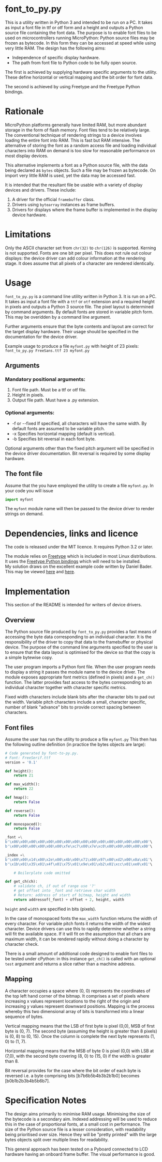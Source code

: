 # font_to_py.py

This is a utility written in Python 3 and intended to be run on a PC. It takes
as input a font file in ttf or otf form and a height and outputs a Python
source file containing the font data. The purpose is to enable font files to be
used on microcontrollers running MicroPython: Python source files may be frozen
as bytecode. In this form they can be accessed at speed while using very little
RAM. The design has the following aims:

 * Independence of specific display hardware.
 * The path from font file to Python code to be fully open source.

The first is achieved by supplying hardware specific arguments to the utility.
These define horizontal or vertical mapping and the bit order for font data.

The second is achieved by using Freetype and the Freetype Python bindings.

# Rationale

MicroPython platforms generally have limited RAM, but more abundant storage in
the form of flash memory. Font files tend to be relatively large. The
conventional technique of rendering strings to a device involves loading the
entire font into RAM. This is fast but RAM intensive. The alternative of storing
the font as a random access file and loading individual characters into RAM on
demand is too slow for reasonable performance on most display devices.

This alternative implements a font as a Python source file, with the data being
declared as ``bytes`` objects. Such a file may be frozen as bytecode. On import
very little RAM is used, yet the data may be accessed fast.

It is intended that the resultant file be usable with a variety of display
devices and drivers. These include:

 1. A driver for the official ``framebuffer`` class.
 2. Drivers using ``bytearray`` instances as frame buffers.
 3. Drivers for displays where the frame buffer is implemented in the display
 device hardware.

# Limitations

Only the ASCII character set from ``chr(32)`` to ``chr(126)`` is supported.
Kerning is not supported. Fonts are one bit per pixel. This does not rule out
colour displays: the device driver can add colour information at the rendering
stage. It does assume that all pixels of a character are rendered identically.

# Usage

``font_to_py.py`` is a command line utility written in Python 3. It is run on a
PC. It takes as input a font file with a ``ttf`` or ``otf`` extension and a
required height in pixels and outputs a Python 3 source file. The pixel layout
is determined by command arguments. By default fonts are stored in variable
pitch form. This may be overidden by a command line argument.

Further arguments ensure that the byte contents and layout are correct for the
target display hardware. Their usage should be specified in the documentation
for the device driver.

Example usage to produce a file ``myfont.py`` with height of 23 pixels:  
``font_to_py.py FreeSans.ttf 23 myfont.py``

## Arguments

### Mandatory positional arguments:

 1. Font file path. Must be a ttf or otf file.
 2. Height in pixels.
 3. Output file path. Must have a .py extension.

### Optional arguments:

 * -f or --fixed If specified, all characters will have the same width. By
 default fonts are assumed to be variable pitch.
 * -x Specifies horizontal mapping (default is vertical).
 * -b Specifies bit reversal in each font byte.

Optional arguments other than the fixed pitch argument will be specified in the
device driver documentation. Bit reversal is required by some display hardware.

## The font file

Assume that the you have employed the utility to create a file ``myfont.py``. In
your code you will issue

```python
import myfont
```

The ``myfont`` module name will then be passed to the device driver to render
strings on demand.

# Dependencies, links and licence

The code is released under the MIT licence. It requires Python 3.2 or later.

The module relies on [Freetype](https://www.freetype.org/) which is included in most Linux distributions.  
It uses the [Freetype Python bindings](http://freetype-py.readthedocs.io/en/latest/index.html)
which will need to be installed.  
My solution draws on the excellent example code written by Daniel Bader. This
may be viewed [here](https://dbader.org/blog/monochrome-font-rendering-with-freetype-and-python) and [here](https://gist.github.com/dbader/5488053).

# Implementation

This section of the README is intended for writers of device drivers.

## Overview

The Python source file produced by ``font_to_py.py`` provides a fast means of
accessing the byte data corresponding to an individual character. It is the
responsibility of the driver to copy that data to the framebuffer or physical
device. The purpose of the command line arguments specified to the user is to
ensure that the data layout is optimised for the device so that the copy is a
simple bytewise copy.

The user program imports a Python font file. When the user program needs to
display a string it passes the module name to the device driver. The module
exposes appropriate font metrics (defined in pixels) and a ``get_ch()``
function. The latter provides fast access to the bytes corresponding to an
individual character together with character specific metrics.

Fixed width characters include blank bits after the character bits to pad out
the width. Variable pitch characters include a small, character specific,
number of blank "advance" bits to provide correct spacing between characters.

## Font files

Assume the user has run the utility to produce a file ``myfont.py`` This then
has the following outline definition (in practice the bytes objects are large):

```python
# Code generated by font-to-py.py.
# Font: FreeSerif.ttf
version = '0.1'

def height():
    return 21

def max_width():
    return 22

def hmap():
    return False

def reverse():
    return False

def monospaced():
    return False

_font =\
b'\x06\x00\x00\x00\x00\x00\x00\x00\x00\x00\x00\x00\x00\x00\x00\x00'\
b'\x00\x00\x00\x00\x08\x00\xfe\xc7\x00\x7e\xc0\x00\x00\x00\x00\x00'\

_index =\
b'\x00\x00\x14\x00\x2e\x00\x4b\x00\x71\x00\x97\x00\xd2\x00\x0a\x01'\
b'\x1b\x01\x35\x01\x4f\x01\x75\x01\x9e\x01\xb2\x01\xcc\x01\xe0\x01'\

    # Boilerplate code omitted

def get_ch(ch):
    # validate ch, if out of range use '?'
    # get offset into _font and retrieve char width
    # Return: address of start of bitmap, height and width
    return addressof(_font) + offset + 2, height, width
```

``height`` and ``width`` are specified in bits (pixels).

In the case of monospaced fonts the ``max_width`` function returns the width of
every character. For variable pitch fonts it returns the width of the widest
character. Device drivers can use this to rapidly determine whether a string
will fit the available space. If it will fit on the assumption that all chars
are maximum width, it can be rendered rapidly without doing a character by
character check.

There is a small amount of additional code designed to enable font files to be
tested under cPython: in this instance ``get_ch()`` is called with an optional
``test`` argument and returns a slice rather than a machine address.

## Mapping

A character occupies a space where (0, 0) represents the coordinates of the top
left hand corner of the bitmap. It comprises a set of pixels where increasing x
values represent locations to the right of the origin and increasing y values
represent downward positions. Mapping is the process whereby this two
dimensional array of bits is transformed into a linear sequence of bytes.

Vertical mapping means that the LSB of first byte is pixel (0,0), MSB of first
byte is (0, 7). The second byte (assuming the height is greater than 8 pixels)
is (0, 8) to (0, 15). Once the column is complete the next byte represents
(1, 0) to (1, 7).

Horizontal mapping means that the MSB of byte 0 is pixel (0,0) with LSB at
(7,0), with the second byte covering (8, 0) to (15, 0) if the width is greater
than 8.

Bit reversal provides for the case where the bit order of each byte is reversed
i.e. a byte comprising bits [b7b6b5b4b3b2b1b0] becomes [b0b1b2b3b4b5b6b7].

# Specification Notes

The design aims primarily to minimise RAM usage. Minimising the size of the
bytecode is a secondary aim. Indexed addressing will be used to reduce this in
the case of proportional fonts, at a small cost in performance. The size of the
Python source file is a lesser consideration, with readability being prioritised
over size. Hence they will be "pretty printed" with the large bytes objects
split over multiple lines for readability.

This general approach has been tested on a Pyboard connected to LCD hardware
having an onboard frame buffer. The visual performance is good.

